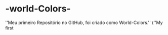 # -world-Colors-
''Meu primeiro Repositório no GitHub, foi criado como World-Colors.''  (''My first
